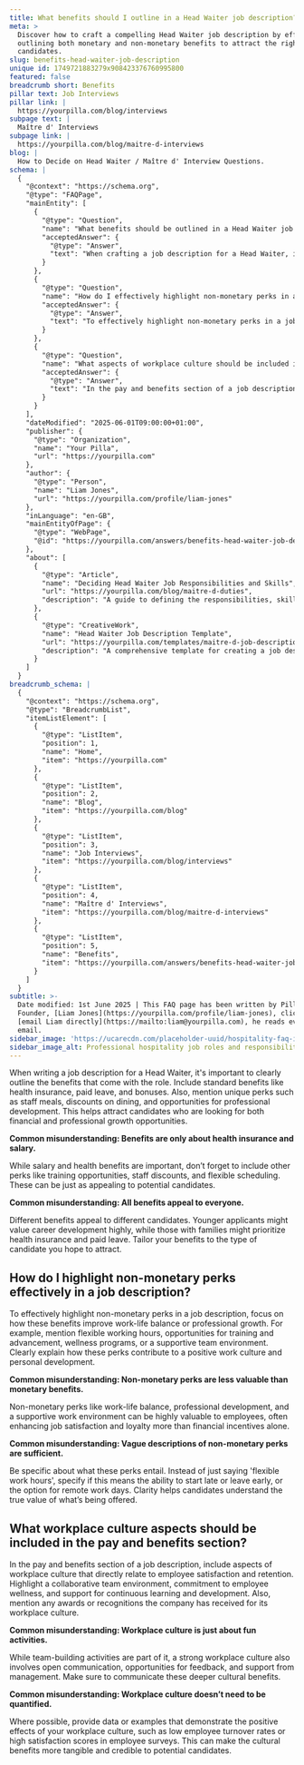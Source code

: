 ```yaml
---
title: What benefits should I outline in a Head Waiter job description?
meta: >
  Discover how to craft a compelling Head Waiter job description by effectively
  outlining both monetary and non-monetary benefits to attract the right
  candidates.
slug: benefits-head-waiter-job-description
unique id: 1749721883279x908423376760995800
featured: false
breadcrumb short: Benefits
pillar text: Job Interviews
pillar link: |
  https://yourpilla.com/blog/interviews
subpage text: |
  Maître d' Interviews
subpage link: |
  https://yourpilla.com/blog/maitre-d-interviews
blog: |
  How to Decide on Head Waiter / Maître d' Interview Questions.
schema: |
  {
    "@context": "https://schema.org",
    "@type": "FAQPage",
    "mainEntity": [
      {
        "@type": "Question",
        "name": "What benefits should be outlined in a Head Waiter job description?",
        "acceptedAnswer": {
          "@type": "Answer",
          "text": "When crafting a job description for a Head Waiter, it's crucial to clearly outline the benefits associated with the role. These should include standard benefits such as health insurance, paid leave, and bonuses, as well as unique perks like staff meals, dining discounts, and professional development opportunities. These benefits are essential to attract candidates who are so looking for financial and professional growth."
        }
      },
      {
        "@type": "Question",
        "name": "How do I effectively highlight non-monetary perks in a job description?",
        "acceptedAnswer": {
          "@type": "Answer",
          "text": "To effectively highlight non-monetary perks in a job description, focus on benefits that enhance work-life balance and professional growth. Specific perks to mention include flexible working hours, training and advancement opportunities, wellness programs, and a supportive team environment. Clearly delineating these perks demonstrates how they contribute to a positive work culture and personal development."
        }
      },
      {
        "@type": "Question",
        "name": "What aspects of workplace culture should be included in the pay and benefits section of a job description?",
        "acceptedAnswer": {
          "@type": "Answer",
          "text": "In the pay and benefits section of a job description, it is beneficial to include aspects of workplace culture that contribute to employee satisfaction and retention. Points to highlight should include a collaborative team environment, commitment to employee wellness, support for continuous learning and development, and any awards or recognitions for workplace culture. This can make the cultural benefits more tangible and attractive to potential candidates."
        }
      }
    ],
    "dateModified": "2025-06-01T09:00:00+01:00",
    "publisher": {
      "@type": "Organization",
      "name": "Your Pilla",
      "url": "https://yourpilla.com"
    },
    "author": {
      "@type": "Person",
      "name": "Liam Jones",
      "url": "https://yourpilla.com/profile/liam-jones"
    },
    "inLanguage": "en-GB",
    "mainEntityOfPage": {
      "@type": "WebPage",
      "@id": "https://yourpilla.com/answers/benefits-head-waiter-job-description"
    },
    "about": [
      {
        "@type": "Article",
        "name": "Deciding Head Waiter Job Responsibilities and Skills",
        "url": "https://yourpilla.com/blog/maitre-d-duties",
        "description": "A guide to defining the responsibilities, skills, and qualifications necessary for a Head Waiter position."
      },
      {
        "@type": "CreativeWork",
        "name": "Head Waiter Job Description Template",
        "url": "https://yourpilla.com/templates/maitre-d-job-description",
        "description": "A comprehensive template for creating a job description for a Head Waiter, covering necessary duties and qualifications."
      }
    ]
  }
breadcrumb_schema: |
  {
    "@context": "https://schema.org",
    "@type": "BreadcrumbList",
    "itemListElement": [
      {
        "@type": "ListItem",
        "position": 1,
        "name": "Home",
        "item": "https://yourpilla.com"
      },
      {
        "@type": "ListItem",
        "position": 2,
        "name": "Blog",
        "item": "https://yourpilla.com/blog"
      },
      {
        "@type": "ListItem",
        "position": 3,
        "name": "Job Interviews",
        "item": "https://yourpilla.com/blog/interviews"
      },
      {
        "@type": "ListItem",
        "position": 4,
        "name": "Maître d' Interviews",
        "item": "https://yourpilla.com/blog/maitre-d-interviews"
      },
      {
        "@type": "ListItem",
        "position": 5,
        "name": "Benefits",
        "item": "https://yourpilla.com/answers/benefits-head-waiter-job-description"
      }
    ]
  }
subtitle: >-
  Date modified: 1st June 2025 | This FAQ page has been written by Pilla
  Founder, [Liam Jones](https://yourpilla.com/profile/liam-jones), click to
  [email Liam directly](https://mailto:liam@yourpilla.com), he reads every
  email.
sidebar_image: 'https://ucarecdn.com/placeholder-uuid/hospitality-faq-image.jpg'
sidebar_image_alt: Professional hospitality job roles and responsibilities
---
```

When writing a job description for a Head Waiter, it's important to clearly outline the benefits that come with the role. Include standard benefits like health insurance, paid leave, and bonuses. Also, mention unique perks such as staff meals, discounts on dining, and opportunities for professional development. This helps attract candidates who are looking for both financial and professional growth opportunities.

**Common misunderstanding: Benefits are only about health insurance and salary.**

While salary and health benefits are important, don’t forget to include other perks like training opportunities, staff discounts, and flexible scheduling. These can be just as appealing to potential candidates.

**Common misunderstanding: All benefits appeal to everyone.**

Different benefits appeal to different candidates. Younger applicants might value career development highly, while those with families might prioritize health insurance and paid leave. Tailor your benefits to the type of candidate you hope to attract.

## How do I highlight non-monetary perks effectively in a job description?

To effectively highlight non-monetary perks in a job description, focus on how these benefits improve work-life balance or professional growth. For example, mention flexible working hours, opportunities for training and advancement, wellness programs, or a supportive team environment. Clearly explain how these perks contribute to a positive work culture and personal development.

**Common misunderstanding: Non-monetary perks are less valuable than monetary benefits.**

Non-monetary perks like work-life balance, professional development, and a supportive work environment can be highly valuable to employees, often enhancing job satisfaction and loyalty more than financial incentives alone.

**Common misunderstanding: Vague descriptions of non-monetary perks are sufficient.**

Be specific about what these perks entail. Instead of just saying 'flexible work hours', specify if this means the ability to start late or leave early, or the option for remote work days. Clarity helps candidates understand the true value of what’s being offered.

## What workplace culture aspects should be included in the pay and benefits section?

In the pay and benefits section of a job description, include aspects of workplace culture that directly relate to employee satisfaction and retention. Highlight a collaborative team environment, commitment to employee wellness, and support for continuous learning and development. Also, mention any awards or recognitions the company has received for its workplace culture.

**Common misunderstanding: Workplace culture is just about fun activities.**

While team-building activities are part of it, a strong workplace culture also involves open communication, opportunities for feedback, and support from management. Make sure to communicate these deeper cultural benefits.

**Common misunderstanding: Workplace culture doesn’t need to be quantified.**

Where possible, provide data or examples that demonstrate the positive effects of your workplace culture, such as low employee turnover rates or high satisfaction scores in employee surveys. This can make the cultural benefits more tangible and credible to potential candidates.
